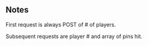 

## Notes 

First request is always POST of # of players.

Subsequent requests are player # and array of pins hit.

